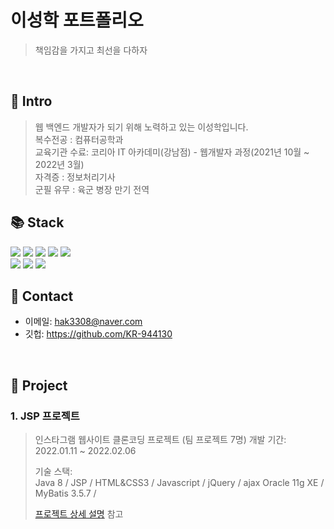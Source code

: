 # 이성학 포트폴리오
> 책임감을 가지고 최선을 다하자
</br>

## :pushpin: Intro
>웹 백엔드 개발자가 되기 위해 노력하고 있는 이성학입니다.</br>
>복수전공 : 컴퓨터공학과</br>
>교육기관 수료: 코리아 IT 아카데미(강남점) - 웹개발자 과정(2021년 10월 ~ 2022년 3월)</br>
>자격증 : 정보처리기사</br>
>군필 유무 : 육군 병장 만기 전역</br>

## 📚 Stack
<div> 
  <img src="https://img.shields.io/badge/java-007396?style=for-the-badge&logo=java&logoColor=white"> 
  <img src="https://img.shields.io/badge/html5-E34F26?style=for-the-badge&logo=html5&logoColor=white"> 
  <img src="https://img.shields.io/badge/css-1572B6?style=for-the-badge&logo=css3&logoColor=white"> 
  <img src="https://img.shields.io/badge/javascript-F7DF1E?style=for-the-badge&logo=javascript&logoColor=black"> 
  <img src="https://img.shields.io/badge/jquery-0769AD?style=for-the-badge&logo=jquery&logoColor=white">
  <br>
  
  <img src="https://img.shields.io/badge/oracle-F80000?style=for-the-badge&logo=oracle&logoColor=white">
  <img src="https://img.shields.io/badge/spring-6DB33F?style=for-the-badge&logo=spring&logoColor=white">
  <img src="https://img.shields.io/badge/apache tomcat-F8DC75?style=for-the-badge&logo=apachetomcat&logoColor=white">
  <br>
</div>

## :pushpin: Contact
- 이메일: hak3308@naver.com
- 깃헙: https://github.com/KR-944130

</br>

## :pushpin: Project
### 1. JSP 프로젝트
>인스타그램 웹사이트 클론코딩 프로젝트 (팀 프로젝트 7명)
>개발 기간: 2022.01.11 ~ 2022.02.06
>  
>기술 스택:  
>Java 8 / JSP / HTML&CSS3 / Javascript / jQuery / ajax
>Oracle 11g XE / MyBatis 3.5.7 / 
>  
>[프로젝트 상세 설명](https://github.com/KR-944130/JSP_project) 참고
